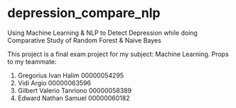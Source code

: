 # depression_compare_nlp
Using Machine Learning &amp; NLP to Detect Depression while doing Comparative Study of Random Forest &amp; Naive Bayes

This project is a final exam project for my subject: Machine Learning.
Props to my teammate:

1. Gregorius Ivan Halim 00000054295
2. Vidi Argio 00000063596
3. Gilbert Valerio Tanriono 00000058389
4. Edward Nathan Samuel 00000060182

